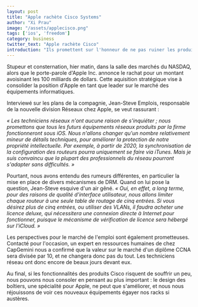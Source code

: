 ```yaml
---
layout: post
title: "Apple rachète Cisco Systems"
author: "Xi Prau"
image: "/assets/applecisco.png"
tags: ['ios', 'freedom']
category: business
twitter_text: "Apple rachète Cisco"
introduction: "Ils promettent sur l'honneur de ne pas ruiner les produits"
---
```


Stupeur et consternation, hier matin, dans la salle des marchés du NASDAQ,
alors que le porte-parole d'Apple Inc. annonce le rachat pour un montant
avoisinant les 100 milliards de dollars. Cette aquisition stratégique
vise à consolider la position d'Apple en tant que leader sur le marché
des équipements informatiques.

Interviewé sur les plans de la compagnie, Jean-Steve Emplois, responsable
de la nouvelle division Réseaux chez Apple, se veut rassurant :

*« Les techniciens réseaux n'ont aucune raison de s'inquiéter ; 
nous promettons que tous les futurs équipements réseaux produits
par la firme fonctionneront sous iOS. Nous n'allons changer qu'un
nombre relativement mineur de détails techniques, pour améliorer
la protection de notre propriété intellectuelle. Par exemple, à partir
de 2020, la synchronisation de la configuration des routeurs pourra
uniquement se faire via iTunes. Mais je suis convaincu que la plupart
des professionnels du réseau pourront s'adapter sans difficultés. »*

Pourtant, nous avons entendu des rumeurs différentes, en particulier
la mise en place de divers mécanismes de DRM. Quand on lui
pose la question, Jean-Steve esquive d'un air gêné. *« Oui, en effet,
a long terme, pour des raisons de qualité d'interface utilisateur,
nous allons limiter chaque routeur à une seule table de routage de
cinq entrées. Si vous désirez plus de cinq entrées, ou utiliser des
VLANs, il faudra acheter une licence deluxe, qui nécessitera une 
connexion directe à Internet pour fonctionner, puisque le mécanisme
de vérification de licence sera hébergé sur l'iCloud. »*

Les perspectives pour le marché de l'emploi sont également prometteuses.
Contacté pour l'occasion, un expert en ressources humaines de chez CapGemini
nous a confirmé que la valeur sur le marché d'un diplôme CCNA sera
divisée par 10, et ne changera donc pas du tout. Les techniciens réseau
ont donc encore de beaux jours devant eux.

Au final, si les fonctionnalités des produits Cisco risquent de souffrir
un peu, nous pouvons nous consoler en pensant au plus important : le
design des boîtiers, une spécialité pour Apple, ne peut que s'améliorer,
et nous nous réjouissons de voir ces nouveaux équipements égayer nos
racks si austères.
